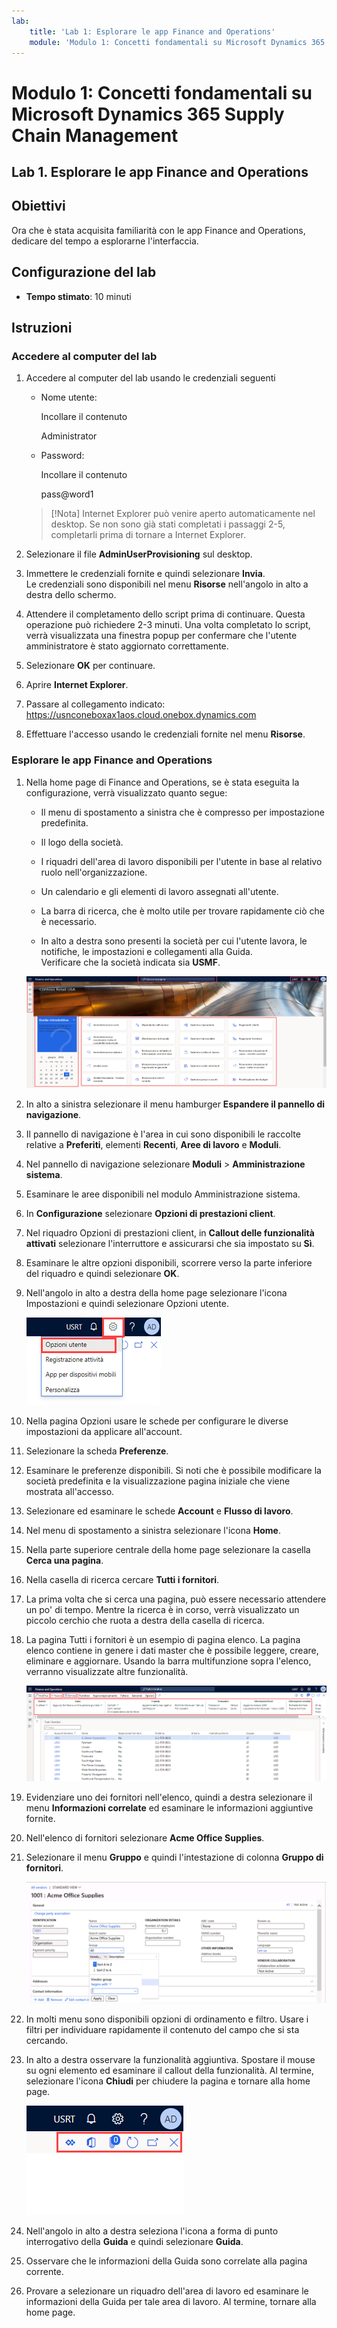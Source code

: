 ```yaml
---
lab:
    title: 'Lab 1: Esplorare le app Finance and Operations'
    module: 'Modulo 1: Concetti fondamentali su Microsoft Dynamics 365 Supply Chain Management'
---
```


# Modulo 1: Concetti fondamentali su Microsoft Dynamics 365 Supply Chain Management

## Lab 1. Esplorare le app Finance and Operations

## Obiettivi

Ora che è stata acquisita familiarità con le app Finance and Operations, dedicare del tempo a esplorarne l'interfaccia.

## Configurazione del lab

- **Tempo stimato**: 10 minuti

## Istruzioni

### Accedere al computer del lab

1. Accedere al computer del lab usando le credenziali seguenti

    - Nome utente:

        Incollare il contenuto

        Administrator

    - Password:

        Incollare il contenuto

        pass@word1

    >[!Nota] Internet Explorer può venire aperto automaticamente nel desktop. Se non sono già stati completati i passaggi 2-5, completarli prima di tornare a Internet Explorer.

1. Selezionare il file **AdminUserProvisioning** sul desktop.

1. Immettere le credenziali fornite e quindi selezionare **Invia**.  
Le credenziali sono disponibili nel menu **Risorse** nell'angolo in alto a destra dello schermo.

1. Attendere il completamento dello script prima di continuare. Questa operazione può richiedere 2-3 minuti. Una volta completato lo script, verrà visualizzata una finestra popup per confermare che l'utente amministratore è stato aggiornato correttamente.

1. Selezionare **OK** per continuare.

1. Aprire **Internet Explorer**.

1. Passare al collegamento indicato: <https://usnconeboxax1aos.cloud.onebox.dynamics.com>

1. Effettuare l'accesso usando le credenziali fornite nel menu **Risorse**.

### Esplorare le app Finance and Operations
1. Nella home page di Finance and Operations, se è stata eseguita la configurazione, verrà visualizzato quanto segue:

    - Il menu di spostamento a sinistra che è compresso per impostazione predefinita.

    - Il logo della società.

    - I riquadri dell'area di lavoro disponibili per l'utente in base al relativo ruolo nell'organizzazione.

    - Un calendario e gli elementi di lavoro assegnati all'utente.

    - La barra di ricerca, che è molto utile per trovare rapidamente ciò che è necessario.

    - In alto a destra sono presenti la società per cui l'utente lavora, le notifiche, le impostazioni e collegamenti alla Guida.  
    Verificare che la società indicata sia **USMF**.

    ![Home page di Dynamics 365 Finance and Operations con le aree evidenziate.](./media/m1-common-home-page.png)

1. In alto a sinistra selezionare il menu hamburger **Espandere il pannello di navigazione**.

1. Il pannello di navigazione è l'area in cui sono disponibili le raccolte relative a **Preferiti**, elementi **Recenti**, **Aree di lavoro** e **Moduli**.

1. Nel pannello di navigazione selezionare **Moduli** > **Amministrazione sistema**.

1. Esaminare le aree disponibili nel modulo Amministrazione sistema.

1. In **Configurazione** selezionare **Opzioni di prestazioni client**.

1. Nel riquadro Opzioni di prestazioni client, in **Callout delle funzionalità attivati** selezionare l'interruttore e assicurarsi che sia impostato su **Sì**.

1. Esaminare le altre opzioni disponibili, scorrere verso la parte inferiore del riquadro e quindi selezionare **OK**.

1. Nell'angolo in alto a destra della home page selezionare l'icona Impostazioni e quindi selezionare Opzioni utente.

    ![Screenshot che mostra l'icona Impostazioni e l'elenco a discesa Opzioni utente](./media/m1-common-settings-user-settings.png)

1. Nella pagina Opzioni usare le schede per configurare le diverse impostazioni da applicare all'account.

1. Selezionare la scheda **Preferenze**.

1. Esaminare le preferenze disponibili. Si noti che è possibile modificare la società predefinita e la visualizzazione pagina iniziale che viene mostrata all'accesso.

1. Selezionare ed esaminare le schede **Account** e **Flusso di lavoro**.

1. Nel menu di spostamento a sinistra selezionare l'icona **Home**.

1. Nella parte superiore centrale della home page selezionare la casella **Cerca una pagina**.

1. Nella casella di ricerca cercare **Tutti i fornitori**.

1. La prima volta che si cerca una pagina, può essere necessario attendere un po' di tempo. Mentre la ricerca è in corso, verrà visualizzato un piccolo cerchio che ruota a destra della casella di ricerca.

1. La pagina Tutti i fornitori è un esempio di pagina elenco. La pagina elenco contiene in genere i dati master che è possibile leggere, creare, eliminare e aggiornare. Usando la barra multifunzione sopra l'elenco, verranno visualizzate altre funzionalità.

    ![Elenco Tutti i fornitori con le funzionalità del menu evidenziate](./media/m1-common-all-vendor-list-page.png)

1. Evidenziare uno dei fornitori nell'elenco, quindi a destra selezionare il menu **Informazioni correlate** ed esaminare le informazioni aggiuntive fornite.

1. Nell'elenco di fornitori selezionare **Acme Office Supplies**.

1. Selezionare il menu **Gruppo** e quindi l'intestazione di colonna **Gruppo di fornitori**.

    ![Screenshot dell'intestazione di colonna Gruppo di fornitori per Acme Office Supplies.](./media/m1-common-vendor-group-menu-24493345.png)

1. In molti menu sono disponibili opzioni di ordinamento e filtro. Usare i filtri per individuare rapidamente il contenuto del campo che si sta cercando.

1. In alto a destra osservare la funzionalità aggiuntiva. Spostare il mouse su ogni elemento ed esaminare il callout della funzionalità. Al termine, selezionare l'icona **Chiudi** per chiudere la pagina e tornare alla home page.

    ![Menu in alto a destra nella pagina elenco che mostra funzionalità aggiuntive per la connessione a Power Apps, App di Office, Aggiorna pagina, Apri in nuova finestra e Chiudi](./media/m1-common-list-page-additional-features-menu.png)

1. Nell'angolo in alto a destra seleziona l'icona a forma di punto interrogativo della **Guida** e quindi selezionare **Guida**.

1. Osservare che le informazioni della Guida sono correlate alla pagina corrente.

1. Provare a selezionare un riquadro dell'area di lavoro ed esaminare le informazioni della Guida per tale area di lavoro. Al termine, tornare alla home page.
